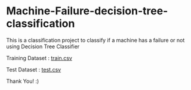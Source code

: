 # Machine-Failure-decision-tree-classification

This is a classification project to classify if a machine has a failure or not using Decision Tree Classifier

Training Dataset : [train.csv](https://github.com/IAMSAGAYAABINESH/binary-classification-of-machine-failure/files/12300161/train.csv)

Test Dataset : [test.csv](https://github.com/IAMSAGAYAABINESH/binary-classification-of-machine-failure/files/12300174/test.csv)

Thank You! :)

